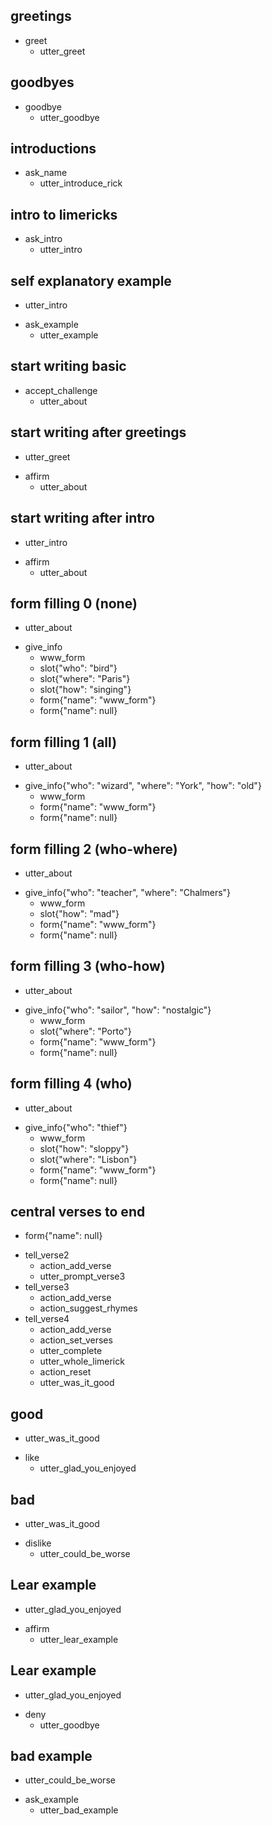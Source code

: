 ## greetings
* greet
  - utter_greet

## goodbyes
* goodbye
  - utter_goodbye

## introductions
* ask_name
  - utter_introduce_rick

## intro to limericks
* ask_intro
  - utter_intro

## self explanatory example
  - utter_intro
* ask_example
  - utter_example

## start writing basic
* accept_challenge
  - utter_about

## start writing after greetings
  - utter_greet
* affirm
  - utter_about

## start writing after intro
  - utter_intro
* affirm
  - utter_about

## form filling 0 (none)
  - utter_about
* give_info
  - www_form
  - slot{"who": "bird"}
  - slot{"where": "Paris"}
  - slot{"how": "singing"}
  - form{"name": "www_form"}
  - form{"name": null}

## form filling 1 (all)
  - utter_about
* give_info{"who": "wizard", "where": "York", "how": "old"}
  - www_form
  - form{"name": "www_form"}
  - form{"name": null}

## form filling 2 (who-where)
  - utter_about
* give_info{"who": "teacher", "where": "Chalmers"}
  - www_form
  - slot{"how": "mad"}
  - form{"name": "www_form"}
  - form{"name": null}

## form filling 3 (who-how)
  - utter_about
* give_info{"who": "sailor", "how": "nostalgic"}
  - www_form
  - slot{"where": "Porto"}
  - form{"name": "www_form"}
  - form{"name": null}

## form filling 4 (who)
  - utter_about
* give_info{"who": "thief"}
  - www_form
  - slot{"how": "sloppy"}
  - slot{"where": "Lisbon"}
  - form{"name": "www_form"}
  - form{"name": null}

<!-- more combinations to come -->

## central verses to end
  - form{"name": null}
* tell_verse2
  - action_add_verse
  - utter_prompt_verse3
* tell_verse3
  - action_add_verse
  - action_suggest_rhymes
* tell_verse4
  - action_add_verse
  - action_set_verses
  - utter_complete
  - utter_whole_limerick
  - action_reset
  - utter_was_it_good


## good
  - utter_was_it_good
* like
  - utter_glad_you_enjoyed

## bad
  - utter_was_it_good
* dislike
  - utter_could_be_worse

## Lear example
  - utter_glad_you_enjoyed
* affirm
  - utter_lear_example <!--replace with custom action (random example)-->

## Lear example
  - utter_glad_you_enjoyed
* deny
  - utter_goodbye

## bad example
  - utter_could_be_worse
* ask_example
  - utter_bad_example
